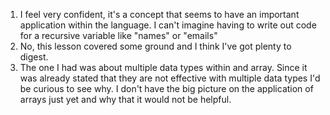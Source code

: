 1. I feel very confident, it's a concept that seems to have an important application within the language. I can't imagine having to write out code for a recursive variable like "names" or "emails"
2. No, this lesson covered some ground and I think I've got plenty to digest.
3. The one I had was about multiple data types within and array. Since it was already stated that they are not effective with multiple data types I'd be curious to see why. I don't have the big picture on the application of arrays just yet and why that it would not be helpful.